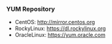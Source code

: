### YUM Repository
- CentOS: http://mirror.centos.org
- RockyLinux: https://dl.rockylinux.org
- OracleLinux: https://yum.oracle.com 
